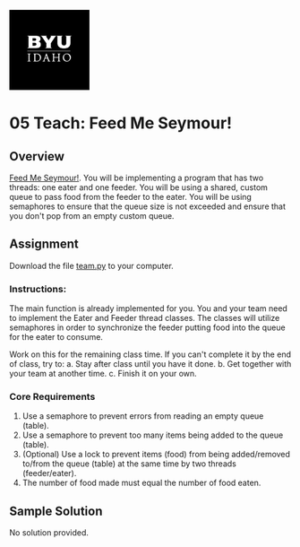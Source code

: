 ![](../../banner.png)

# 05 Teach: Feed Me Seymour!

## Overview

[Feed Me Seymour!](https://www.youtube.com/watch?v=L7SkrYF8lCU). You will be implementing a program that has two threads: one eater and one feeder. You will be using a shared, custom queue to pass food from the feeder to the eater. You will be using semaphores to ensure that the queue size is not exceeded and ensure that you don't pop from an empty custom queue.

## Assignment

Download the file [team.py](team.py) to your computer. 

### Instructions:

The main function is already implemented for you. You and your team need to implement the Eater and Feeder thread classes. The classes will utilize semaphores in order to synchronize the feeder putting food into the queue for the eater to consume. 

Work on this for the remaining class time. If you can't complete it by the end of class, try to:
   a. Stay after class until you have it done.
   b. Get together with your team at another time.
   c. Finish it on your own.

### Core Requirements

1. Use a semaphore to prevent errors from reading an empty queue (table).
2. Use a semaphore to prevent too many items being added to the queue (table).
3. (Optional) Use a lock to prevent items (food) from being added/removed to/from the queue (table) at the same time by two threads (feeder/eater).
4. The number of food made must equal the number of food eaten.

## Sample Solution

No solution provided.
